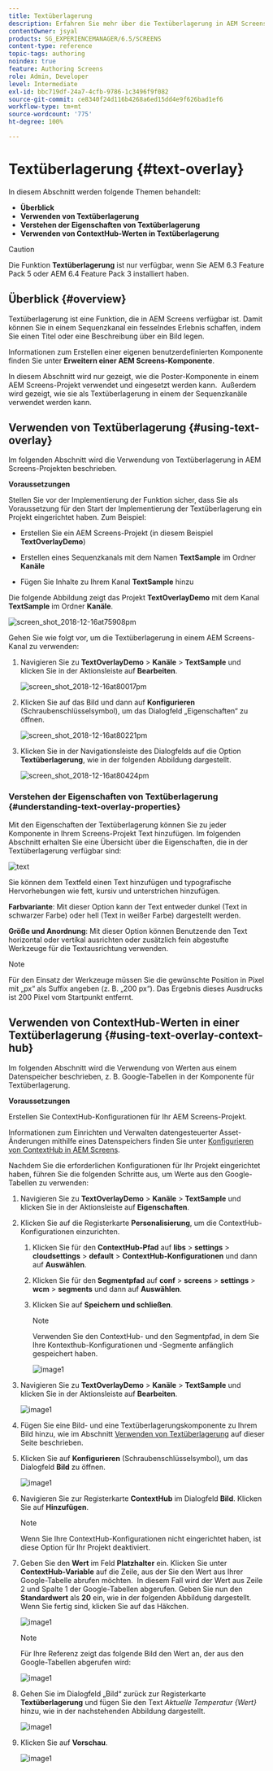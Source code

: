 ```yaml
---
title: Textüberlagerung
description: Erfahren Sie mehr über die Textüberlagerung in AEM Screens, mit der Sie in einem Sequenzkanal für ein überzeugendes Erlebnis sorgen können, indem Sie einen Titel oder eine Beschreibung auf einem Bild als Überlagerung einfügen.
contentOwner: jsyal
products: SG_EXPERIENCEMANAGER/6.5/SCREENS
content-type: reference
topic-tags: authoring
noindex: true
feature: Authoring Screens
role: Admin, Developer
level: Intermediate
exl-id: bbc719df-24a7-4cfb-9786-1c3496f9f082
source-git-commit: ce8340f24d116b4268a6ed15dd4e9f626bad1ef6
workflow-type: tm+mt
source-wordcount: '775'
ht-degree: 100%

---
```


# Textüberlagerung {#text-overlay}

In diesem Abschnitt werden folgende Themen behandelt:

* **Überblick**
* **Verwenden von Textüberlagerung**
* **Verstehen der Eigenschaften von Textüberlagerung**
* **Verwenden von ContextHub-Werten in Textüberlagerung**

>[!CAUTION]
>
>Die Funktion **Textüberlagerung** ist nur verfügbar, wenn Sie AEM 6.3 Feature Pack 5 oder AEM 6.4 Feature Pack 3 installiert haben.

## Überblick {#overview}

Textüberlagerung ist eine Funktion, die in AEM Screens verfügbar ist. Damit können Sie in einem Sequenzkanal ein fesselndes Erlebnis schaffen, indem Sie einen Titel oder eine Beschreibung über ein Bild legen.

Informationen zum Erstellen einer eigenen benutzerdefinierten Komponente finden Sie unter **Erweitern einer AEM Screens-Komponente**.

In diesem Abschnitt wird nur gezeigt, wie die Poster-Komponente in einem AEM Screens-Projekt verwendet und eingesetzt werden kann.  Außerdem wird gezeigt, wie sie als Textüberlagerung in einem der Sequenzkanäle verwendet werden kann.

## Verwenden von Textüberlagerung {#using-text-overlay}

Im folgenden Abschnitt wird die Verwendung von Textüberlagerung in AEM Screens-Projekten beschrieben.

**Voraussetzungen**

Stellen Sie vor der Implementierung der Funktion sicher, dass Sie als Voraussetzung für den Start der Implementierung der Textüberlagerung ein Projekt eingerichtet haben. Zum Beispiel:

* Erstellen Sie ein AEM Screens-Projekt (in diesem Beispiel **TextOverlayDemo**)

* Erstellen eines Sequenzkanals mit dem Namen **TextSample** im Ordner **Kanäle**

* Fügen Sie Inhalte zu Ihrem Kanal **TextSample** hinzu

Die folgende Abbildung zeigt das Projekt **TextOverlayDemo** mit dem Kanal **TextSample** im Ordner **Kanäle**.

![screen_shot_2018-12-16at75908pm](assets/screen_shot_2018-12-16at75908pm.png)

Gehen Sie wie folgt vor, um die Textüberlagerung in einem AEM Screens-Kanal zu verwenden:

1. Navigieren Sie zu **TextOverlayDemo** > **Kanäle** > **TextSample** und klicken Sie in der Aktionsleiste auf **Bearbeiten**.

   ![screen_shot_2018-12-16at80017pm](assets/screen_shot_2018-12-16at80017pm.png)

1. Klicken Sie auf das Bild und dann auf **Konfigurieren** (Schraubenschlüsselsymbol), um das Dialogfeld „Eigenschaften“ zu öffnen.

   ![screen_shot_2018-12-16at80221pm](assets/screen_shot_2018-12-16at80221pm.png)

1. Klicken Sie in der Navigationsleiste des Dialogfelds auf die Option **Textüberlagerung**, wie in der folgenden Abbildung dargestellt.

   ![screen_shot_2018-12-16at80424pm](assets/screen_shot_2018-12-16at80424pm.png)

### Verstehen der Eigenschaften von Textüberlagerung {#understanding-text-overlay-properties}

Mit den Eigenschaften der Textüberlagerung können Sie zu jeder Komponente in Ihrem Screens-Projekt Text hinzufügen. Im folgenden Abschnitt erhalten Sie eine Übersicht über die Eigenschaften, die in der Textüberlagerung verfügbar sind:

![text](assets/text.gif)

Sie können dem Textfeld einen Text hinzufügen und typografische Hervorhebungen wie fett, kursiv und unterstrichen hinzufügen.

**Farbvariante**: Mit dieser Option kann der Text entweder dunkel (Text in schwarzer Farbe) oder hell (Text in weißer Farbe) dargestellt werden.

**Größe und Anordnung**: Mit dieser Option können Benutzende den Text horizontal oder vertikal ausrichten oder zusätzlich fein abgestufte Werkzeuge für die Textausrichtung verwenden.

>[!NOTE]
>
>Für den Einsatz der Werkzeuge müssen Sie die gewünschte Position in Pixel mit „px“ als Suffix angeben (z. B. „200 px“). Das Ergebnis dieses Ausdrucks ist 200 Pixel vom Startpunkt entfernt.

## Verwenden von ContextHub-Werten in einer Textüberlagerung {#using-text-overlay-context-hub}

Im folgenden Abschnitt wird die Verwendung von Werten aus einem Datenspeicher beschrieben, z. B. Google-Tabellen in der Komponente für Textüberlagerung.

**Voraussetzungen**

Erstellen Sie ContextHub-Konfigurationen für Ihr AEM Screens-Projekt.

Informationen zum Einrichten und Verwalten datengesteuerter Asset-Änderungen mithilfe eines Datenspeichers finden Sie unter [Konfigurieren von ContextHub in AEM Screens](https://experienceleague.adobe.com/de/docs/experience-manager-screens/user-guide/developing/configuring-context-hub).

Nachdem Sie die erforderlichen Konfigurationen für Ihr Projekt eingerichtet haben, führen Sie die folgenden Schritte aus, um Werte aus den Google-Tabellen zu verwenden:

1. Navigieren Sie zu **TextOverlayDemo** > **Kanäle** > **TextSample** und klicken Sie in der Aktionsleiste auf **Eigenschaften**.

1. Klicken Sie auf die Registerkarte **Personalisierung**, um die ContextHub-Konfigurationen einzurichten.

   1. Klicken Sie für den **ContextHub-Pfad** auf **libs** > **settings** > **cloudsettings** > **default** > **ContextHub-Konfigurationen** und dann auf **Auswählen**.

   1. Klicken Sie für den **Segmentpfad** auf **conf** > **screens** > **settings** > **wcm** > **segments** und dann auf **Auswählen**.

   1. Klicken Sie auf **Speichern und schließen**.

      >[!NOTE]
      >
      >Verwenden Sie den ContextHub- und den Segmentpfad, in dem Sie Ihre Kontexthub-Konfigurationen und -Segmente anfänglich gespeichert haben.

      ![image1](/help/user-guide/assets/text-overlay/text-overlay8.png)

1. Navigieren Sie zu **TextOverlayDemo** > **Kanäle** > **TextSample** und klicken Sie in der Aktionsleiste auf **Bearbeiten**.

   ![image1](/help/user-guide/assets/text-overlay/text-overlay1.png)

1. Fügen Sie eine Bild- und eine Textüberlagerungskomponente zu Ihrem Bild hinzu, wie im Abschnitt [Verwenden von Textüberlagerung](/help/user-guide/text-overlay.md#using-text-overlay) auf dieser Seite beschrieben.

1. Klicken Sie auf **Konfigurieren** (Schraubenschlüsselsymbol), um das Dialogfeld **Bild** zu öffnen.

   ![image1](/help/user-guide/assets/text-overlay/text-overlay4.png)

1. Navigieren Sie zur Registerkarte **ContextHub** im Dialogfeld **Bild**. Klicken Sie auf **Hinzufügen**.

   >[!NOTE]
   >Wenn Sie Ihre ContextHub-Konfigurationen nicht eingerichtet haben, ist diese Option für Ihr Projekt deaktiviert.

1. Geben Sie den **Wert** im Feld **Platzhalter** ein. Klicken Sie unter **ContextHub-Variable** auf die Zeile, aus der Sie den Wert aus Ihrer Google-Tabelle abrufen möchten.  In diesem Fall wird der Wert aus Zeile 2 und Spalte 1 der Google-Tabellen abgerufen. Geben Sie nun den **Standardwert** als **20** ein, wie in der folgenden Abbildung dargestellt.  Wenn Sie fertig sind, klicken Sie auf das Häkchen.

   ![image1](/help/user-guide/assets/text-overlay/text-overlay5.png)

   >[!NOTE]
   >Für Ihre Referenz zeigt das folgende Bild den Wert an, der aus den Google-Tabellen abgerufen wird:

   ![image1](/help/user-guide/assets/text-overlay/text-overlay6.png)

1. Gehen Sie im Dialogfeld „Bild“ zurück zur Registerkarte **Textüberlagerung** und fügen Sie den Text *Aktuelle Temperatur {Wert}* hinzu, wie in der nachstehenden Abbildung dargestellt.

   ![image1](/help/user-guide/assets/text-overlay/text-overlay7.png)

1. Klicken Sie auf **Vorschau**. 

   ![image1](/help/user-guide/assets/text-overlay/text-overlay10.png)
